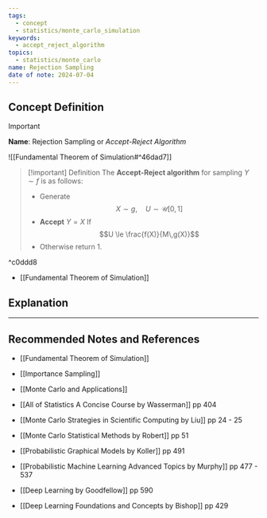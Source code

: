 ```yaml
---
tags:
  - concept
  - statistics/monte_carlo_simulation
keywords:
  - accept_reject_algorithm
topics:
  - statistics/monte_carlo
name: Rejection Sampling
date of note: 2024-07-04
---
```


## Concept Definition

>[!important]
>**Name**: Rejection Sampling or *Accept-Reject Algorithm*


![[Fundamental Theorem of Simulation#^46dad7]]

>[!important] Definition
>The **Accept-Reject algorithm** for sampling $Y \sim f$ is as follows:
>- Generate $$X \sim g, \quad U \sim \mathcal{U}[0,1]$$
>- **Accept** $Y = X$ If $$U \le \frac{f(X)}{M\,g(X)}$$
>- Otherwise return $1$.

^c0ddd8

- [[Fundamental Theorem of Simulation]]




## Explanation





-----------
##  Recommended Notes and References

- [[Fundamental Theorem of Simulation]]
- [[Importance Sampling]]
- [[Monte Carlo and Applications]]


- [[All of Statistics A Concise Course by Wasserman]] pp 404
- [[Monte Carlo Strategies in Scientific Computing by Liu]] pp 24 - 25
- [[Monte Carlo Statistical Methods by Robert]] pp 51



- [[Probabilistic Graphical Models by Koller]] pp 491
- [[Probabilistic Machine Learning Advanced Topics by Murphy]] pp 477 - 537
- [[Deep Learning by Goodfellow]] pp 590
- [[Deep Learning Foundations and Concepts by Bishop]] pp 429
